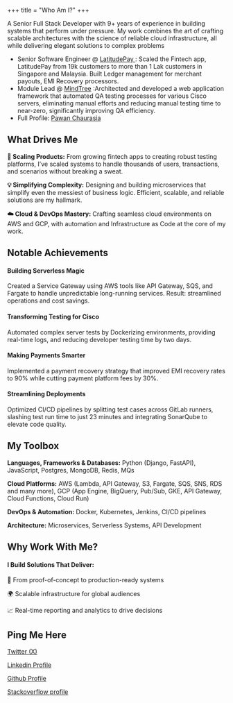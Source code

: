 +++
title = "Who Am I?"
+++

A Senior Full Stack Developer with 9+ years of experience in building systems that perform under pressure. My work combines the art of crafting scalable architectures with the science of reliable cloud infrastructure, all while delivering elegant solutions to complex problems

[//]: # (- Staff Engineer @ <a href="https://www.rapidfort.com/" target="_blank" class="red-link"> <i class="fas fa-external-link-alt font-awesome-icon-font-size red-link"></i> RapidFort</a> : Working on scaling the application to acquire more customers and infra to support load.)
- Senior Software Engineer @ <a href="https://www.latitudefinancial.com.au/" target="_blank" class="red-link"> <i class="fas fa-external-link-alt font-awesome-icon-font-size red-link"></i> LatitudePay </a> : Scaled the Fintech app, LatitudePay from 19k customers to more 
  than 1 Lak customers in Singapore and Malaysia. Built Ledger management for merchant payouts, EMI Recovery processors.
- Module Lead @ <a href="https://www.mindtree.com" target="_blank" class="red-link"><i class="fab fa-linkedin font-awesome-icon-font-size red-link"></i> MindTree</a> :Architected and developed a web application framework that automated QA testing processes for various Cisco servers, eliminating manual efforts and reducing manual testing time to near-zero, significantly improving QA efficiency.
- Full Profile: <a href="https://www.linkedin.com/in/pawan-chaurasia/" class="red-link" target="_blank"> <i class="fab fa-linkedin font-awesome-icon-font-size red-link"></i> Pawan Chaurasia  </a>


## What Drives Me

**🚀 Scaling Products:** From growing fintech apps to creating robust testing platforms, I’ve scaled systems to handle thousands of users, transactions, and scenarios without breaking a sweat.

**💡 Simplifying Complexity:** Designing and building microservices that simplify even the messiest of business logic. Efficient, scalable, and reliable solutions are my hallmark.

**☁️ Cloud & DevOps Mastery:** Crafting seamless cloud environments on AWS and GCP, with automation and Infrastructure as Code at the core of my work.


## Notable Achievements

#### Building Serverless Magic
Created a Service Gateway using AWS tools like API Gateway, SQS, and Fargate to handle unpredictable long-running services. Result: streamlined operations and cost savings.

#### Transforming Testing for Cisco
Automated complex server tests by Dockerizing environments, providing real-time logs, and reducing developer testing time by two days.

#### Making Payments Smarter
Implemented a payment recovery strategy that improved EMI recovery rates to 90% while cutting payment platform fees by 30%.

#### Streamlining Deployments
Optimized CI/CD pipelines by splitting test cases across GitLab runners, slashing test run time to just 23 minutes and integrating SonarQube to elevate code quality.


## My Toolbox

**Languages, Frameworks & Databases:** Python (Django, FastAPI), JavaScript, Postgres, MongoDB, Redis, MQs 

**Cloud Platforms:** AWS (Lambda, API Gateway, S3, Fargate, SQS, SNS, RDS and many more), GCP (App Engine, BigQuery, Pub/Sub, GKE, API Gateway, Cloud Functions, Cloud Run)

**DevOps & Automation:** Docker, Kubernetes, Jenkins, CI/CD pipelines

**Architecture:** Microservices, Serverless Systems, API Development

## Why Work With Me?

#### I Build Solutions That Deliver:
🔧 From proof-of-concept to production-ready systems

🌍 Scalable infrastructure for global audiences

📈 Real-time reporting and analytics to drive decisions



## Ping Me Here

<a href="https://x.com/pwnchaurasia" class="red-link" target="_blank"> <i class="fab fa-twitter"></i> Twitter (X) </a>

<a href="https://www.linkedin.com/in/pawan-chaurasia/" class="red-link" target="_blank"> <i class="fab fa-linkedin font-awesome-icon-font-size red-link"></i> Linkedin Profile  </a>

<a href="https://github.com/rjsnh1522" class="red-link" target="_blank"> <i class="fab fa-github"></i> Github Profile</a>

<a href="https://stackoverflow.com/users/5060959/pwnchaurasia" class="red-link" target="_blank"> <i class="fab fa-stack-overflow"></i> Stackoverflow profile </a>